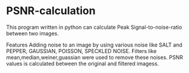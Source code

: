 # PSNR-calculation

This program written in python can calculate Peak Signal-to-noise-ratio between two images.

Features
Adding noise to an image by using various noise like SALT and PEPPER, GAUSSIAN, POISSON, SPECKLED NOISE.
Filters like mean,median,weiner,guassian were used to remove these noises.
PSNR values is calculated between the original and filtered imagess.

